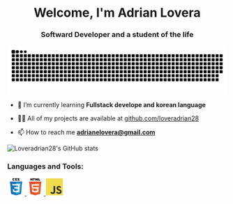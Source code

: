 <h1 align="center">Welcome, I'm Adrian Lovera</h1>
<h3 align="center">Softward Developer and a student of the life</h3>

<div align="center">
  <img  src="https://github.com/1999AZZAR/1999AZZAR/blob/main/resources/img/grid-snake.svg"
       alt="snake" /></a>
</div>

- 🌱 I’m currently learning **Fullstack develope and korean language**

- 👨‍💻 All of my projects are available at [github.com/loveradrian28](github.com/loveradrian28)

- 📫 How to reach me **adrianelovera@gmail.com**

![Loveradrian28's GitHub stats](https://github-readme-stats.vercel.app/api?username=loveradrian28_icons=true&theme=transparent)

<h3 align="left">Languages and Tools:</h3>
<p align="left"> <a href="https://www.w3schools.com/css/" target="_blank" rel="noreferrer"> <img src="https://raw.githubusercontent.com/devicons/devicon/master/icons/css3/css3-original-wordmark.svg" alt="css3" width="40" height="40"/> </a> <a href="https://www.w3.org/html/" target="_blank" rel="noreferrer"> <img src="https://raw.githubusercontent.com/devicons/devicon/master/icons/html5/html5-original-wordmark.svg" alt="html5" width="40" height="40"/> </a> <a href="https://developer.mozilla.org/en-US/docs/Web/JavaScript" target="_blank" rel="noreferrer"> <img src="https://raw.githubusercontent.com/devicons/devicon/master/icons/javascript/javascript-original.svg" alt="javascript" width="40" height="40"/> </a> </p>
